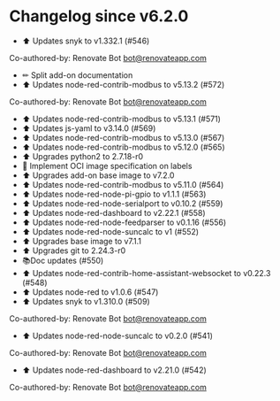 # Changelog since v6.2.0
- ⬆ Updates snyk to v1.332.1 (#546)

Co-authored-by: Renovate Bot <bot@renovateapp.com> 
- ✏ Split add-on documentation 
- ⬆ Updates node-red-contrib-modbus to v5.13.2 (#572)

Co-authored-by: Renovate Bot <bot@renovateapp.com> 
- ⬆ Updates node-red-contrib-modbus to v5.13.1 (#571) 
- ⬆ Updates js-yaml to v3.14.0 (#569) 
- ⬆ Updates node-red-contrib-modbus to v5.13.0 (#567) 
- ⬆ Updates node-red-contrib-modbus to v5.12.0 (#565) 
- ⬆ Upgrades python2 to 2.7.18-r0 
- 🔨 Implement OCI image specification on labels 
- ⬆ Upgrades add-on base image to v7.2.0 
- ⬆ Updates node-red-contrib-modbus to v5.11.0 (#564) 
- ⬆ Updates node-red-node-pi-gpio to v1.1.1 (#563) 
- ⬆ Updates node-red-node-serialport to v0.10.2 (#559) 
- ⬆ Updates node-red-dashboard to v2.22.1 (#558) 
- ⬆ Updates node-red-node-feedparser to v0.1.16 (#556) 
- ⬆ Updates node-red-node-suncalc to v1 (#552) 
- ⬆ Upgrades base image to v7.1.1 
- ⬆ Upgrades git to 2.24.3-r0 
- 📚Doc updates (#550) 
- ⬆ Updates node-red-contrib-home-assistant-websocket to v0.22.3 (#548) 
- ⬆ Updates node-red to v1.0.6 (#547) 
- ⬆ Updates snyk to v1.310.0 (#509)

Co-authored-by: Renovate Bot <bot@renovateapp.com> 
- ⬆ Updates node-red-node-suncalc to v0.2.0 (#541)

Co-authored-by: Renovate Bot <bot@renovateapp.com> 
- ⬆ Updates node-red-dashboard to v2.21.0 (#542)

Co-authored-by: Renovate Bot <bot@renovateapp.com> 
